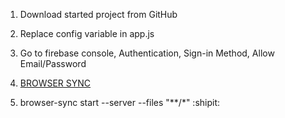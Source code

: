 1. Download started project from GitHub
2. Replace config variable in app.js
3. Go to firebase console, Authentication, Sign-in Method, Allow Email/Password

4. [BROWSER SYNC](https://www.browsersync.io/)
5. browser-sync start --server --files "**/*" :shipit: